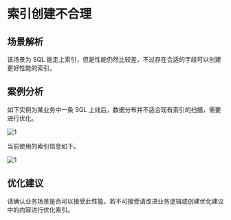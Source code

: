 # 索引创建不合理

## 场景解析

该场景为 SQL 能走上索引，但是性能仍然比较差，不过存在合适的字段可以创建更好性能的索引。

## 案例分析

如下实例为某业务中一条 SQL 上线后，数据分布并不适合现有索引的扫描，需要进行优化。

![1](https://obbusiness-private.oss-cn-shanghai.aliyuncs.com/doc/img/ocp/410/%E8%B5%B0%E7%B4%A2%E5%BC%95%E4%BD%86%E6%80%A7%E8%83%BD%E9%99%8D%E4%BD%8E.png)

当前使用的索引信息如下。

![1](https://obbusiness-private.oss-cn-shanghai.aliyuncs.com/doc/img/ocp/410/%E7%B4%A2%E5%BC%95%E4%BF%A1%E6%81%AF.png)

## 优化建议

请确认业务场景是否可以接受此性能，若不可接受请改进业务逻辑或创建优化建议中的内容进行优化索引。

